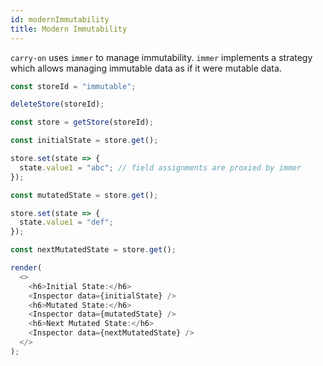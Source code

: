 ```yaml
---
id: modernImmutability
title: Modern Immutability
---
```


`carry-on` uses `immer` to manage immutability. `immer` implements a strategy which allows managing immutable data as if it were mutable data.

```js live noInline
const storeId = "immutable";

deleteStore(storeId);

const store = getStore(storeId);

const initialState = store.get();

store.set(state => {
  state.value1 = "abc"; // field assignments are proxied by immer
});

const mutatedState = store.get();

store.set(state => {
  state.value1 = "def";
});

const nextMutatedState = store.get();

render(
  <>
    <h6>Initial State:</h6>
    <Inspector data={initialState} />
    <h6>Mutated State:</h6>
    <Inspector data={mutatedState} />
    <h6>Next Mutated State:</h6>
    <Inspector data={nextMutatedState} />
  </>
);
```
